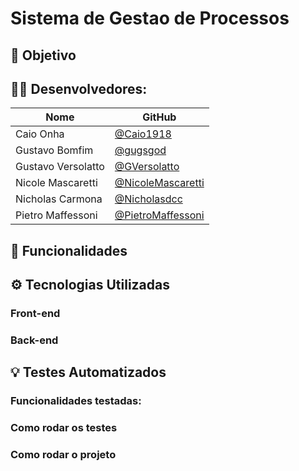 # Sistema de Gestao de Processos


## 🎯 Objetivo


## 👨‍💻 Desenvolvedores: 

| Nome          | GitHub                                                        |
| ------------- | --------------------------------------------------------------|
| Caio Onha | [@Caio1918](https://github.com/Caio1918)                         |
| Gustavo Bomfim | [@gugsgod](https://github.com/gugsgod)                      |
| Gustavo Versolatto | [@GVersolatto](https://github.com/GVersolatto)          |
| Nicole Mascaretti | [@NicoleMascaretti](https://github.com/NicoleMascaretti) |
| Nicholas Carmona | [@Nicholasdcc](https://github.com/Nicholasdcc)            |
| Pietro Maffessoni | [@PietroMaffessoni](https://github.com/PietroMaffessoni)  |


## 🚀 Funcionalidades


## ⚙️ Tecnologias Utilizadas

### Front-end


### Back-end


## 💡 Testes Automatizados


### Funcionalidades testadas:


### Como rodar os testes


### Como rodar o projeto






